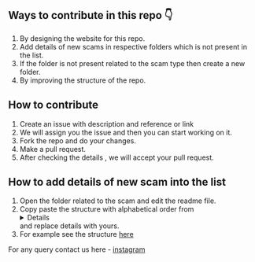 ## Ways to contribute in this repo  👇

1. By designing the website for this repo.
2. Add details of new scams in respective folders which is not present in the list. 
3. If the folder is not present related to the scam type then create a new folder. 
4. By improving the structure of the repo.

## How to contribute 

1. Create an issue with description and reference or link 
2. We will assign you the issue and then you can start working on it.
3. Fork the repo and do your changes.
4. Make a pull request.
5. After checking the details , we will accept your pull request.

## How to add details of new scam into the list 

1. Open the folder related to the scam and edit the readme file. 
2. Copy paste the structure with alphabetical order from <details> to </details> and replace details with yours. 
3. For example see the structure [here](https://github.com/avinash201199/AvoidScams/tree/main/Job%20Hiring%20Frauds)

For any query contact us here - [instagram](https://www.instagram.com/lets__code/)

